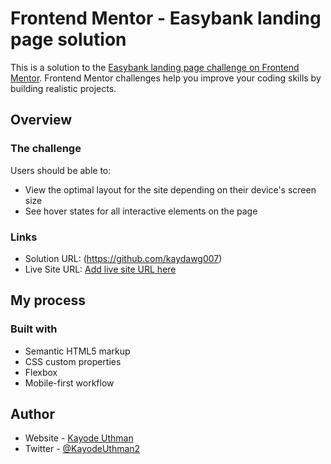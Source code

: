 # Frontend Mentor - Easybank landing page solution

This is a solution to the [Easybank landing page challenge on Frontend Mentor](https://www.frontendmentor.io/challenges/easybank-landing-page-WaUhkoDN). Frontend Mentor challenges help you improve your coding skills by building realistic projects.

## Overview

### The challenge

Users should be able to:

- View the optimal layout for the site depending on their device's screen size
- See hover states for all interactive elements on the page

### Links

- Solution URL: (https://github.com/kaydawg007)
- Live Site URL: [Add live site URL here](https://easybanklp.netlify.app)

## My process

### Built with

- Semantic HTML5 markup
- CSS custom properties
- Flexbox
- Mobile-first workflow

## Author

- Website - [Kayode Uthman](https://github.com/kaydawg007)
- Twitter - [@KayodeUthman2](https://www.twitter.com/yourusername)
